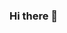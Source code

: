 ### Hi there 👋

<!--
**gleristonbezerra/gleristonbezerra** is a ✨ _special_ ✨ repository because its `README.md` (this file) appears on your GitHub profile.

Here are some ideas to get you started:

- 🔭 I’m currently working as deployment analist
- 🌱 I’m currently learning development web
- 📫 How to reach me: https://www.linkedin.com/in/gleriston-bezerra-186bb8131/

-->
